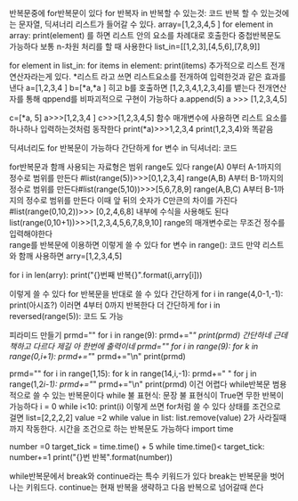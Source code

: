 반복문중에 for반복문이 있다
for 반복자 in 반복할 수 있는것:
    코드
반복 할 수 있는것에는 문자열, 딕셔너리 리스트가 들어갈 수 있다.
array=[1,2,3,4,5 ]
for element in array:
    print(element)
를 하면 리스트 안의 요소를 차례대로 호출한다
중첩반복문도 가능하다 보통 n-차원 처리를 할 때 사용한다
list_in=[[1,2,3],[4,5,6],[7,8,9]]

for element in list_in:
    for items in element:
        print(items)
추가적으로 리스트 전개 연산자라는게 있다.
*리스트 라고 쓰면 리스트요소를 전개하여 입력한것과 같은 효과를 낸다
a=[1,2,3,4 ]
b=[*a,*a ] 히고 b를 호출하면 [1,2,3,4,1,2,3,4]를 뱉는다
전개연산자를 통해 qppend를 비파괴적으로 구현이 가능하다
a.append(5)
a >>> [1,2,3,4,5]

c=[*a, 5]
a>>>[1,2,3,4 ]
c>>>[1,2,3,4,5]
함수 매개변수에 사용하면 리스트 요소를 하나하나 입력하는것처럼 동작한다
print(*a)>>>1,2,3,4
print(1,2,3,4)와 똑같음

딕셔너리도 for 반복문이 가능하다 간단하게
for 변수 in 딕셔너리:
    코드

for반복문과 함깨 사용되는 자료형은 범위 range도 있다
range(A) 0부터 A-1까지의 정수로 범위를 만든다 #list(range(5))>>>[0,1,2,3,4]
range(A,B) A부터 B-1까지의 정수로 범위를 만든다#list(range(5,10))>>>[5,6,7,8,9]
range(A,B,C) A부터 B-1까지의 정수로 범위를 만든다 이때 앞 뒤의 숫자가 C만큰의 차이를 가진다#list(range(0,10,2))>>> [0,2,4,6,8]
내부에 수식을 사용해도 된다
list(range(0,10+1))>>>[1,2,3,4,5,6,7,8,9,10]
range의 매개변수로는 무조건 정수를 입력해야한다\
range를 반복문에 이용하면 이렇게 쓸 수 있다
for 변수 in range():
    코드
만약 리스트와 함깨 사용하면
arry=[1,2,3,4,5]

for i in len(arry):
    print("{}번째 반복{}".format(i,arry[i]))

이렇게 쓸 수 있다
for 반복문을 반대로 쓸 수 있다
간단하게
for i in range(4,0-1,-1):
    print(아시죠?)
이러면 4부터 0까지 반복한다
더 간단하게
for i in reversed(range(5)):
    코드
도 가능

피라미드 만들기 
prmd=""
for i in range(9):
    prmd+="*"
    print(prmd)
간단하네 근데 책하고 다르다 제길
아 한번에 출력이네
prmd=""
for i in range(9):
    for k in range(0,i+1):
        prmd+="*"
    prmd+="\n"
print(prmd)

prmd=""
for i in range(1,15):
    for k in range(14,i,-1):
        prmd+=" "
    for j in range(1,2*i-1):
        prmd+="*"
    prmd+="\n"
print(prmd)
    이건 어렵다
while반복문
범용적으로 쓸 수 있는 반복문이다
while 불 표현식:
    문장
불 표현식이 True면 무한 반복이 가능하다 
i = 0
while i<10:
    print(i)
이렇게 쓰면 for처럼 쓸 수 있다
상태를 조건으로 걸면
list=[2,2,2,2]
value =2
while value in list:
    list.remove(value)
2가 사라질때 까지 작동한다.
시간을 조건으로 하는 반복문도 가능하다
import time

number =0
target_tick = time.time() + 5
while time.time()< target_tick:
    number+=1
print("{}번 반복".format(number))

while반복문에서 break와 continue라는 특수 키워드가 있다
break는 반복문을 벗어나는 키워드다.
continue는 현재 반복을 생략하고 다음 반복으로 넘어갈때 쓴다